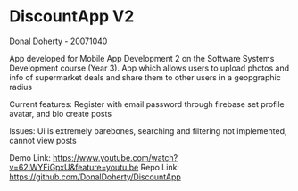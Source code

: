 # DiscountApp V2

Donal Doherty - 20071040 

App developed for Mobile App Development 2 on the Software Systems Development course (Year 3). App which allows users to upload photos 
and info of supermarket deals and share them to other users in a geopgraphic radius

Current features:
Register with email password through firebase
set profile avatar, and bio
create posts

Issues:
Ui is extremely barebones,
searching and filtering not implemented,
cannot view posts

Demo Link: https://www.youtube.com/watch?v=62lWYFiGpxU&feature=youtu.be
Repo Link: https://github.com/DonalDoherty/DiscountApp
